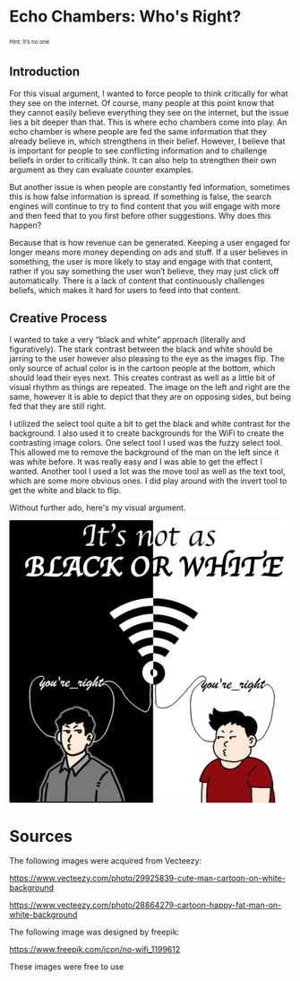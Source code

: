 # Echo Chambers: Who's Right?
<sub><sup>Hint: It’s no one</sup></sub>

## Introduction
For this visual argument, I wanted to force people to think critically for what they see on the internet. Of course, many people at this point know that they cannot easily believe everything they see on the internet, but the issue lies a bit deeper than that. This is where echo chambers come into play. An echo chamber is where people are fed the same information that they already believe in, which strengthens in their belief. However, I believe that is important for people to see conflicting information and to challenge beliefs in order to critically think. It can also help to strengthen their own argument as they can evaluate counter examples. 

But another issue is when people are constantly fed information, sometimes this is how false information is spread. If something is false, the search engines will continue to try to find content that you will engage with more and then feed that to you first before other suggestions. Why does this happen?

Because that is how revenue can be generated. Keeping a user engaged for longer means more money depending on ads and stuff. If a user believes in something, the user is more likely to stay and engage with that content, rather if you say something the user won’t believe, they may just click off automatically. There is a lack of content that continuously challenges beliefs, which makes it hard for users to feed into that content.

## Creative Process
I wanted to take a very “black and white” approach (literally and figuratively). The stark contrast between the black and white should be jarring to the user however also pleasing to the eye as the images flip. The only source of actual color is in the cartoon people at the bottom, which should lead their eyes next. This creates contrast as well as a little bit of visual rhythm as things are repeated. The image on the left and right are the same, however it is able to depict that they are on opposing sides, but being fed that they are still right. 

I utilized the select tool quite a bit to get the black and white contrast for the background. I also used it to create backgrounds for the WiFi to create the contrasting image colors. One select tool I used was the fuzzy select tool. This allowed me to remove the background of the man on the left since it was white before. It was really easy and I was able to get the effect I wanted. Another tool I used a lot was the move tool as well as the text tool, which are some more obvious ones. I did play around with the invert tool to get the white and black to flip. 

Without further ado, here's my visual argument.

![visual argument depicting the effect of echo chambers](final_for_now_draft.png)

# Sources
The following images were acquired from Vecteezy:

https://www.vecteezy.com/photo/29925839-cute-man-cartoon-on-white-background

https://www.vecteezy.com/photo/28864279-cartoon-happy-fat-man-on-white-background

The following image was designed by freepik:


https://www.freepik.com/icon/no-wifi_1199612

These images were free to use
